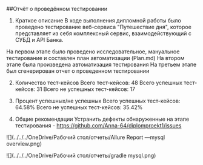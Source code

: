 ##Отчёт о проведённом тестировании

1. Краткое описание
   В ходе выполнения дипломной работы было проведено тестирование веб-сервиса "Путешествие дня", 
которое представляет из себя комплексный сервис, взаимодействующий с СУБД и API Банка.

На первом этапе было проведено исследовательное, мануальное тестирование и составлен план автоматизации (Plan.md)
На втором этапе была произведена автоматизация тестирования
На третьем этапе был сгенерирован отчет о проведенном тестировании

2. Количество тест-кейсов
   Всего тест-кейсов: 48
   Всего успешных тест-кейсов: 31
   Всего не успешных тест-кейсов: 17

3. Процент успешных/не успешных
   Всего успешных тест-кейсов: 64.58%
   Всего не успешных тест-кейсов: 35.42%

4. Общие рекомендации
   Устранить дефекты обнаруженные на этапе тестирования - https://github.com/Anna-64/diplomproekt1/issues

![](../../../OneDrive/Рабочий стол/отчеты/Allure Report —mysql overview.png)

![](../../../OneDrive/Рабочий стол/отчеты/gradle mysql.png)